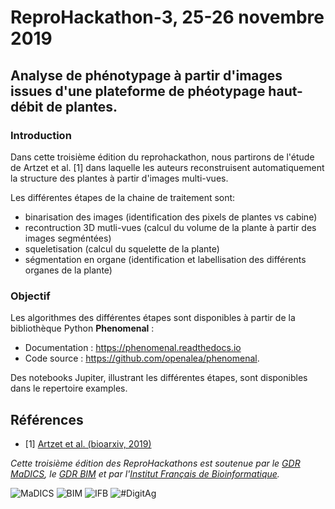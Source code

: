 # ReproHackathon-3, 25-26 novembre 2019

## Analyse de phénotypage à partir d'images issues d'une plateforme de phéotypage haut-débit de plantes.

### Introduction

Dans cette troisième édition du reprohackathon, nous partirons de l'étude de Artzet et al. [1] dans laquelle les auteurs reconstruisent automatiquement la structure des plantes à partir d'images multi-vues.

Les différentes étapes de la chaine de traitement sont:

- binarisation des images (identification des pixels de plantes vs cabine)
- recontruction 3D mutli-vues (calcul du volume de la plante à partir des images segméntées)
- squeletisation (calcul du squelette de la plante)
- ségmentation en organe (identification et labellisation des différents organes de la plante)


### Objectif

Les algorithmes des différentes étapes sont disponibles à partir de la bibliothèque Python **Phenomenal** :

  - Documentation : https://phenomenal.readthedocs.io
  - Code source : https://github.com/openalea/phenomenal.


Des notebooks Jupiter, illustrant les différentes étapes, sont disponibles dans le repertoire examples.


## Références
* [1] [Artzet et al. (bioarxiv, 2019)](https://doi.org/10.1101/805739)

*Cette troisième édition des ReproHackathons est soutenue par le [GDR MaDICS](https://www.madics.fr), le [GDR BIM](http://www.gdr-bim.cnrs.fr) et par l'[Institut Français de Bioinformatique](http://www.france-bioinformatique.fr).*

![MaDICS](https://ifb-elixirfr.github.io/ReproHackathon/logo-madics.png) ![BIM](https://ifb-elixirfr.github.io/ReproHackathon/logo-gdrbim-web.jpg) ![IFB](https://ifb-elixirfr.github.io/ReproHackathon/logo-ifb.png) ![#DigitAg](https://ifb-elixirfr.github.io/ReproHackathon/logoDigitAg-reserve.png)
